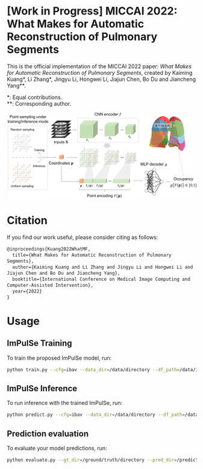 # [Work in Progress] MICCAI 2022: What Makes for Automatic Reconstruction of Pulmonary Segments

This is the official implementation of the MICCAI 2022 paper: *What Makes for Automatic Reconstruction of Pulmonary Segments*, created by Kaiming Kuang\*, Li Zhang\*, Jingyu Li, Hongwei Li, Jiajun Chen, Bo Du and Jiancheng Yang\*\*.

\*: Equal contributions.  
\*\*: Corresponding author.

![Network figure](./figures/network.png)

# Citation

If you find our work useful, please consider citing as follows:
```
@inproceedings{Kuang2022WhatMF,
  title={What Makes for Automatic Reconstruction of Pulmonary Segments},
  author={Kaiming Kuang and Li Zhang and Jingyu Li and Hongwei Li and Jiajun Chen and Bo Du and Jiancheng Yang},
  booktitle={International Conference on Medical Image Computing and Computer-Assisted Intervention},
  year={2022}
}
```

# Usage

## ImPulSe Training
To train the proposed ImPulSe model, run:
```bash
python train.py --cfg=ibav --data_dir=/data/directory --df_path=/data/info/path --log_dir=/tensorboard/log/directory
```

## ImPulSe Inference
To run inference with the trained ImPulSe, run:
```bash
python predict.py --cfg=ibav --data_dir=/data/directory --df_path=/data/info/path --weight_path=/path/to/trained/model --output_dir=/prediction/output/directory
```

## Prediction evaluation
To evaluate your model predictions, run:
```bash
python evaluate.py --gt_dir=/ground/truth/directory --pred_dir=/prediction/directory --df_path=/data/info/path
```
